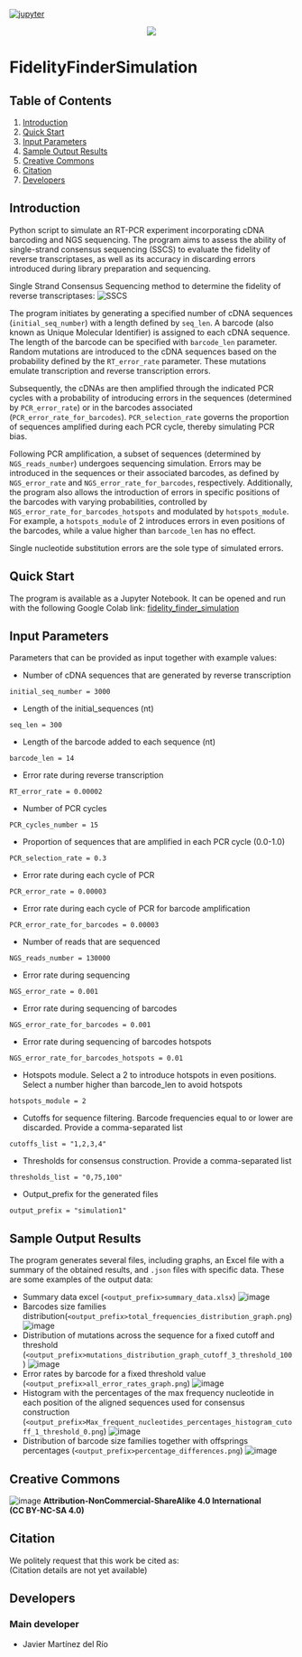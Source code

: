 [![jupyter](https://img.shields.io/badge/Jupyter-Lab-F37626.svg?style=flat&logo=Jupyter)](https://jupyterlab.readthedocs.io/en/stable)

<!-- # Badges -->
<p align="center">
    <a href="https://jupyter.org/">
        <img src="https://img.shields.io/badge/Jupyter%20Notebook-FFA500?&logo=jupyter&logoColor=white"" /></a>
</p>


# FidelityFinderSimulation


## Table of Contents 

1. [Introduction](#introduction)
2. [Quick Start](#quick-start)
3. [Input Parameters](#input-parameters)
4. [Sample Output Results](#sample-output-results)
5. [Creative Commons](#creative-commons)
6. [Citation](#citation)
7. [Developers](#developers)


## Introduction

Python script to simulate an RT-PCR experiment incorporating cDNA barcoding and NGS sequencing. The program aims to assess the ability of single-strand consensus sequencing (SSCS) to evaluate the fidelity of reverse transcriptases, as well as its accuracy in discarding errors introduced during library preparation and sequencing.

Single Strand Consensus Sequencing method to determine the fidelity of reverse transcriptases:
![SSCS](https://github.com/RTlabCBM/FidelityFinderSimulation/blob/main/docs/images/sscs_method.PNG?raw=true)

The program initiates by generating a specified number of cDNA sequences (`initial_seq_number`) with a length defined by `seq_len`. A barcode (also known as Unique Molecular Identifier) is assigned to each cDNA sequence. The length of the barcode can be specified with `barcode_len` parameter. Random mutations are introduced to the cDNA sequences based on the probability defined by the `RT_error_rate` parameter. These mutations emulate transcription and reverse transcription errors.

Subsequently, the cDNAs are then amplified through the indicated PCR cycles with a probability of introducing errors in the sequences (determined by `PCR_error_rate`) or in the barcodes associated (`PCR_error_rate_for_barcodes`). `PCR_selection_rate` governs the proportion of sequences amplified during each PCR cycle, thereby simulating PCR bias.

Following PCR amplification, a subset of sequences (determined by `NGS_reads_number`) undergoes sequencing simulation. Errors may be introduced in the sequences or their associated barcodes, as defined by `NGS_error_rate` and `NGS_error_rate_for_barcodes`, respectively. Additionally, the program also allows the introduction of errors in specific positions of the barcodes with varying probabilities, controlled by `NGS_error_rate_for_barcodes_hotspots` and modulated by `hotspots_module`. For example, a `hotspots_module` of 2 introduces errors in even positions of the barcodes, while a value higher than `barcode_len` has no effect. 

Single nucleotide substitution errors are the sole type of simulated errors.

## Quick Start
The program is available as a Jupyter Notebook. It can be opened and run with the following Google Colab link: [fidelity_finder_simulation](https://colab.research.google.com/github/RTlabCBM/FidelityFinderSimulation/blob/main/JupyterNotebooks/fidelity_finder_simulation.ipynb)

## Input Parameters

Parameters that can be provided as input together with example values:

- Number of cDNA sequences that are generated by reverse transcription
```console
initial_seq_number = 3000
```
- Length of the initial_sequences (nt)
```console
seq_len = 300
```
- Length of the barcode added to each sequence (nt)
```console
barcode_len = 14
```
- Error rate during reverse transcription
```console
RT_error_rate = 0.00002
```
- Number of PCR cycles
```console
PCR_cycles_number = 15
```
- Proportion of sequences that are amplified in each PCR cycle (0.0-1.0)
```console
PCR_selection_rate = 0.3
```
- Error rate during each cycle of PCR
```console
PCR_error_rate = 0.00003
```
- Error rate during each cycle of PCR for barcode amplification
```console
PCR_error_rate_for_barcodes = 0.00003
```
- Number of reads that are sequenced
```console
NGS_reads_number = 130000
```
- Error rate during sequencing
```console
NGS_error_rate = 0.001
```
- Error rate during sequencing of barcodes
```console
NGS_error_rate_for_barcodes = 0.001
```
- Error rate during sequencing of barcodes hotspots
```console
NGS_error_rate_for_barcodes_hotspots = 0.01
```
- Hotspots module. Select a 2 to introduce hotspots in even positions. Select a number higher than barcode_len to avoid hotspots
```console
hotspots_module = 2
```
- Cutoffs for sequence filtering. Barcode frequencies equal to or lower are discarded. Provide a comma-separated list
```console
cutoffs_list = "1,2,3,4"
```
- Thresholds for consensus construction. Provide a comma-separated list
```console
thresholds_list = "0,75,100"
```
- Output_prefix for the generated files
```console
output_prefix = "simulation1"
```

## Sample Output Results
The program generates several files, including graphs, an Excel file with a summary of the obtained results, and `.json` files with specific data. These are some examples of the output data:

- Summary data excel (`<output_prefix>summary_data.xlsx`)
![image](https://github.com/RTlabCBM/FidelityFinderSimulation/blob/main/docs/images/excel_file_sample.png?raw=true)
- Barcodes size families distribution(`<output_prefix>total_frequencies_distribution_graph.png`)
![image](https://github.com/RTlabCBM/FidelityFinderSimulation/blob/main/docs/images/simulation30000total_frequencies_distribution_graph.png?raw=true)
- Distribution of mutations across the sequence for a fixed cutoff and threshold (`<output_prefix>mutations_distribution_graph_cutoff_3_threshold_100`)
![image](https://github.com/RTlabCBM/FidelityFinderSimulation/blob/main/docs/images/simulation30000mutations_distribution_graph_cutoff_3_threshold_100.png?raw=true)
- Error rates by barcode for a fixed threshold value (`<output_prefix>all_error_rates_graph.png`)
![image](https://github.com/RTlabCBM/FidelityFinderSimulation/blob/main/docs/images/simulation30000all_error_rates_graph.png?raw=true)
- Histogram with the percentages of the max frequency nucleotide in each position of the aligned sequences used for consensus construction (`<output_prefix>Max_frequent_nucleotides_percentages_histogram_cutoff_1_threshold_0.png`)
![image](https://github.com/RTlabCBM/FidelityFinderSimulation/blob/main/docs/images/simulation30000Max_frequent_nucleotides_percentages_histogram_cutoff_1_threshold_0.png?raw=true)
- Distribution of barcode size families together with offsprings percentages (`<output_prefix>percentage_differences.png`)
![image](https://github.com/RTlabCBM/FidelityFinderSimulation/blob/main/docs/images/simulation30000percentage_differences.png?raw=true)

## Creative Commons
![image](https://github.com/RTlabCBM/FidelityFinderSimulation/blob/main/docs/images/cc_logo.png?raw=true)
**Attribution-NonCommercial-ShareAlike 4.0 International**  
**(CC BY-NC-SA 4.0)** 

## Citation  
We politely request that this work be cited as:  
(Citation details are not yet available)

## Developers
### Main developer
- Javier Martínez del Río
